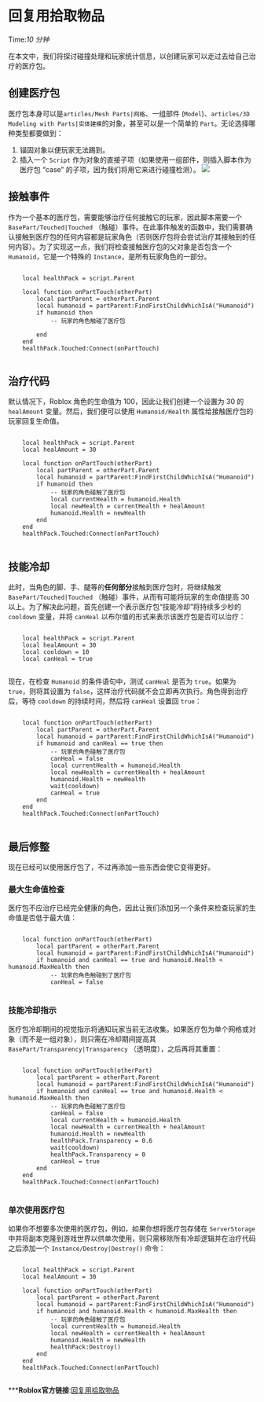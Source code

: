 # 回复用拾取物品 
Time:<em>10  分钟</em>

在本文中，我们将探讨碰撞处理和玩家统计信息，以创建玩家可以走过去给自己治疗的医疗包。

## 创建医疗包

医疗包本身可以是`articles/Mesh Parts|网格`、一组部件 (`Model`)、`articles/3D Modeling with Parts|实体建模`的对象，甚至可以是一个简单的 `Part`。无论选择哪种类型都要做到：

  1. 锚固对象以便玩家无法踢到。
  2. 插入一个 `Script` 作为对象的直接子项（如果使用一组部件，则插入脚本作为医疗包 “case” 的子项，因为我们将用它来进行碰撞检测）。
![](https://developer.roblox.com/assets/blt64329419f2ab18cf/HealthPack-Script.png)



## 接触事件

作为一个基本的医疗包，需要能够治疗任何接触它的玩家，因此脚本需要一个 `BasePart/Touched|Touched` （触碰）事件。在此事件触发的函数中，我们需要确认接触到医疗包的任何内容都是玩家角色（否则医疗包将会尝试治疗其接触到的任何内容）。为了实现这一点，我们将检查接触医疗包的父对象是否包含一个 `Humanoid`，它是一个特殊的 `Instance`，是所有玩家角色的一部分。

```    
    
    local healthPack = script.Parent
    
    local function onPartTouch(otherPart)
    	local partParent = otherPart.Parent
    	local humanoid = partParent:FindFirstChildWhichIsA("Humanoid")
    	if humanoid then
    		-- 玩家的角色触碰了医疗包
    
    	end
    end
    healthPack.Touched:Connect(onPartTouch)


```
## 治疗代码

默认情况下，Roblox 角色的生命值为 100，因此让我们创建一个设置为 30 的 `healAmount` 变量。然后，我们便可以使用 `Humanoid/Health` 属性给接触医疗包的玩家回复生命值。

```    
    
    local healthPack = script.Parent
    local healAmount = 30
    
    local function onPartTouch(otherPart)
    	local partParent = otherPart.Parent
    	local humanoid = partParent:FindFirstChildWhichIsA("Humanoid")
    	if humanoid then
    		-- 玩家的角色碰触了医疗包
    		local currentHealth = humanoid.Health
    		local newHealth = currentHealth + healAmount
    		humanoid.Health = newHealth
    	end
    end
    healthPack.Touched:Connect(onPartTouch)


```
## 技能冷却

此时，当角色的脚、手、腿等的**任何部分**接触到医疗包时，将继续触发 `BasePart/Touched|Touched` （触碰）事件，从而有可能将玩家的生命值提高 30 以上。为了解决此问题，首先创建一个表示医疗包“技能冷却”将持续多少秒的 `cooldown` 变量，并将 `canHeal` 以布尔值的形式来表示该医疗包是否可以治疗：

```    
    
    local healthPack = script.Parent
    local healAmount = 30
    local cooldown = 10
    local canHeal = true


```
现在，在检查 `Humanoid` 的条件语句中，测试 `canHeal` 是否为 `true`。如果为 `true`，则将其设置为 `false`，这样治疗代码就不会立即再次执行。角色得到治疗后，等待 `cooldown` 的持续时间，然后将 `canHeal` 设置回 `true`：

```    
    
    local function onPartTouch(otherPart)
    	local partParent = otherPart.Parent
    	local humanoid = partParent:FindFirstChildWhichIsA("Humanoid")
    	if humanoid and canHeal == true then
    		-- 玩家的角色碰触了医疗包
    		canHeal = false
    		local currentHealth = humanoid.Health
    		local newHealth = currentHealth + healAmount
    		humanoid.Health = newHealth
    		wait(cooldown)
    		canHeal = true
    	end
    end
    healthPack.Touched:Connect(onPartTouch)


```
## 最后修整

现在已经可以使用医疗包了，不过再添加一些东西会使它变得更好。

### 最大生命值检查

医疗包不应治疗已经完全健康的角色，因此让我们添加另一个条件来检查玩家的生命值是否低于最大值：

```    
    
    local function onPartTouch(otherPart)
    	local partParent = otherPart.Parent
    	local humanoid = partParent:FindFirstChildWhichIsA("Humanoid")
    	if humanoid and canHeal == true and humanoid.Health < humanoid.MaxHealth then
    		-- 玩家的角色触碰到了医疗包
    		canHeal = false


```
### 技能冷却指示

医疗包冷却期间的视觉指示将通知玩家当前无法收集。如果医疗包为单个网格或对象（而不是一组对象），则只需在冷却期间提高其`BasePart/Transparency|Transparency` （透明度），之后再将其重置：

```    
    
    local function onPartTouch(otherPart)
    	local partParent = otherPart.Parent
    	local humanoid = partParent:FindFirstChildWhichIsA("Humanoid")
    	if humanoid and canHeal == true and humanoid.Health < humanoid.MaxHealth then
    		-- 玩家的角色碰触了医疗包
    		canHeal = false
    		local currentHealth = humanoid.Health
    		local newHealth = currentHealth + healAmount
    		humanoid.Health = newHealth
    		healthPack.Transparency = 0.6
    		wait(cooldown)
    		healthPack.Transparency = 0
    		canHeal = true
    	end
    end
    healthPack.Touched:Connect(onPartTouch)


```
### 单次使用医疗包

如果你不想要多次使用的医疗包，例如，如果你想将医疗包存储在 `ServerStorage` 中并将副本克隆到游戏世界以供单次使用，则只需移除所有冷却逻辑并在治疗代码之后添加一个 `Instance/Destroy|Destroy()` 命令：

```    
    
    local healthPack = script.Parent
    local healAmount = 30
    
    local function onPartTouch(otherPart)
    	local partParent = otherPart.Parent
    	local humanoid = partParent:FindFirstChildWhichIsA("Humanoid")
    	if humanoid and humanoid.Health < humanoid.MaxHealth then
    		-- 玩家的角色碰触了医疗包
    		local currentHealth = humanoid.Health
    		local newHealth = currentHealth + healAmount
    		humanoid.Health = newHealth
    		healthPack:Destroy()
    	end
    end
    healthPack.Touched:Connect(onPartTouch)


```


***__Roblox官方链接__:[回复用拾取物品](https://developer.roblox.com/zh-cn/articles/Health-Pickups)
